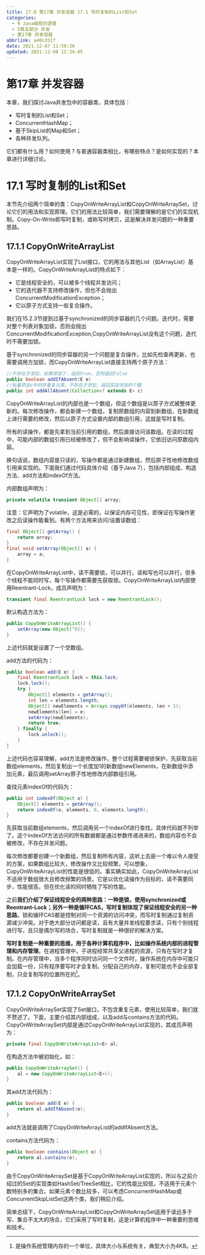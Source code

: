 ```yaml
---
title: 17.0 第17章 并发容器 17.1 写时复制的List和Set
categories:
  - 9 Java编程的逻辑
  - 5第五部分 并发
  - 第17章 并发容器
abbrlink: a40cd31f
date: 2021-12-07 11:59:30
updated: 2021-12-08 12:34:05
---
```

# 第17章 并发容器
本章，我们探讨Java并发包中的容器类，具体包括：
- 写时复制的List和Set；
- ConcurrentHashMap；
- 基于SkipList的Map和Set；
- 各种并发队列。

它们都有什么用？如何使用？与普通容器类相比，有哪些特点？是如何实现的？本章进行详细讨论。

# 17.1 写时复制的List和Set
本节先介绍两个简单的类：CopyOnWriteArrayList和CopyOnWriteArraySet，讨论它们的用法和实现原理。它们的用法比较简单，我们需要理解的是它们的实现机制。Copy-On-Write即写时复制，或称写时拷贝，这是解决并发问题的一种重要思路。

## 17.1.1 CopyOnWriteArrayList
CopyOnWriteArrayList实现了List接口，它的用法与其他List（如ArrayList）基本是一样的。CopyOnWriteArrayList的特点如下：
- 它是线程安全的，可以被多个线程并发访问；
- 它的迭代器不支持修改操作，但也不会抛出ConcurrentModificationException；
- 它以原子方式支持一些复合操作。

我们在15.2.3节提到过基于synchronized的同步容器的几个问题。迭代时，需要对整个列表对象加锁，否则会抛出ConcurrentModificationException,CopyOnWriteArrayList没有这个问题，迭代时不需要加锁。

基于synchronized的同步容器的另一个问题是复合操作，比如先检查再更新，也需要调用方加锁，而CopyOnWriteArrayList直接支持两个原子方法：

```java
//不存在才添加，如果添加了，返回true，否则返回false
public boolean addIfAbsent(E e)
//批量添加c中的非重复元素，不存在才添加，返回实际添加的个数
public int addAllAbsent(Collection<? extends E> c)
```

CopyOnWriteArrayList的内部也是一个数组，但这个数组是以原子方式被整体更新的。每次修改操作，都会新建一个数组，复制原数组的内容到新数组，在新数组上进行需要的修改，然后以原子方式设置内部的数组引用，这就是写时复制。

所有的读操作，都是先拿到当前引用的数组，然后直接访问该数组。在读的过程中，可能内部的数组引用已经被修改了，但不会影响读操作，它依旧访问原数组内容。

换句话说，数组内容是只读的，写操作都是通过新建数组，然后原子性地修改数组引用来实现的。下面我们通过代码具体介绍（基于Java 7），包括内部组成、构造方法、add方法和indexOf方法。

内部数组声明为：

```java
private volatile transient Object[] array;
```

注意：它声明为了volatile，这是必需的，以保证内存可见性，即保证在写操作更改之后读操作能看到。有两个方法用来访问/设置该数组：

```java
final Object[] getArray() {
    return array;
}
final void setArray(Object[] a) {
    array = a;
}
```

在CopyOnWriteArrayList中，读不需要锁，可以并行，读和写也可以并行，但多个线程不能同时写，每个写操作都需要先获取锁。CopyOnWriteArrayList内部使用Reentrant-Lock，成员声明为：

```java
transient final ReentrantLock lock = new ReentrantLock();
```

默认构造方法为：

```java
public CopyOnWriteArrayList() {
    setArray(new Object[^0]);
}
```

上述代码就是设置了一个空数组。

add方法的代码为：

```java
public boolean add(E e) {
    final ReentrantLock lock = this.lock;
    lock.lock();
    try {
        Object[] elements = getArray();
        int len = elements.length;
        Object[] newElements = Arrays.copyOf(elements, len + 1);
        newElements[len] = e;
        setArray(newElements);
        return true;
    } finally {
        lock.unlock();
    }
}
```

上述代码也容易理解，add方法是修改操作，整个过程需要被锁保护，先获取当前数组elements，然后复制出一个长度加1的新数组newElements，在新数组中添加元素，最后调用setArray原子性地修改内部数组引用。

查找元素indexOf的代码为：

```java
public int indexOf(Object o) {
    Object[] elements = getArray();
    return indexOf(o, elements, 0, elements.length);
}
```

先获取当前数组elements，然后调用另一个indexOf进行查找，具体代码就不列举了。这个indexOf方法访问的所有数据都是通过参数传递进来的，数组内容也不会被修改，不存在并发问题。

每次修改都要创建一个新数组，然后复制所有内容，这听上去是一个难以令人接受的方案，如果数组比较大，修改操作又比较频繁，可以想象，CopyOnWriteArrayList的性能是很低的。事实确实如此，CopyOnWriteArrayList不适用于数组很大且修改频繁的场景。它是以优化读操作为目标的，读不需要同步，性能很高，但在优化读的同时牺牲了写的性能。

之前**我们介绍了保证线程安全的两种思路：一种是锁，使用synchronized或Reentrant-Lock；另外一种是循环CAS，写时复制体现了保证线程安全的另一种思路**。锁和循环CAS都是控制对同一个资源的访问冲突，而写时复制通过复制资源减少冲突。对于绝大部分访问都是读，且有大量并发线程要求读，只有个别线程进行写，且只是偶尔写的场合，写时复制就是一种很好的解决方案。

**写时复制是一种重要的思维，用于各种计算机程序中，比如操作系统内部的进程管理和内存管理**。在进程管理中，子进程经常共享父进程的资源，只有在写时才复制。在内存管理中，当多个程序同时访问同一个文件时，操作系统在内存中可能只会加载一份，只有程序要写时才会复制，分配自己的内存，复制可能也不会全部复制，只会复制写的位置所在的[^1]。

## 17.1.2 CopyOnWriteArraySet
CopyOnWriteArraySet实现了Set接口，不包含重复元素，使用比较简单，我们就不赘述了。下面，主要介绍其内部组成，以及add与contains方法的代码。CopyOnWriteArraySet内部是通过CopyOnWriteArrayList实现的，其成员声明为：

```java
private final CopyOnWriteArrayList<E> al;
```

在构造方法中被初始化，如：

```java
public CopyOnWriteArraySet() {
    al = new CopyOnWriteArrayList<E>();
}
```

其add方法代码为：

```java
public boolean add(E e) {
    return al.addIfAbsent(e);
}
```

add方法就是调用了CopyOnWriteArrayList的addIfAbsent方法。

contains方法代码为：

```java
public boolean contains(Object o) {
    return al.contains(o);
}
```

由于CopyOnWriteArraySet是基于CopyOnWriteArrayList实现的，所以与之前介绍过的Set的实现类如HashSet/TreeSet相比，它的性能比较低，不适用于元素个数特别多的集合。如果元素个数比较多，可以考虑ConcurrentHashMap或ConcurrentSkipListSet这两个类，我们稍后介绍。

简单总结下，CopyOnWriteArrayList和CopyOnWriteArraySet适用于读远多于写、集合不太大的场合，它们采用了写时复制，这是计算机程序中一种重要的思维和技术。

[^1]:是操作系统管理内存的一个单位，具体大小与系统有关，典型大小为4KB。